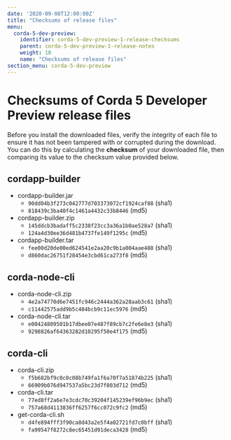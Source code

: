 ```yaml
---
date: '2020-09-08T12:00:00Z'
title: "Checksums of release files"
menu:
  corda-5-dev-preview:
    identifier: corda-5-dev-preview-1-release-checksums
    parent: corda-5-dev-preview-1-release-notes
    weight: 10
    name: "Checksums of release files"
section_menu: corda-5-dev-preview
---
```


# Checksums of Corda 5 Developer Preview release files

Before you install the downloaded files, verify the integrity of each file to ensure it has not been tampered with or corrupted during the download. You can do this by calculating the **checksum** of your downloaded file, then comparing its value to the checksum value provided below.

## cordapp-builder

* cordapp-builder.jar
  * `90dd04b3f273c042777d703373072cf1924caf88` (sha1)
  * `818439c3ba40f4c1461a4432c33b8446` (md5)
* cordapp-builder.zip
  * `145ddcb3badaff5c2338f23cc3a36a1b0ae528a7` (sha1)
  * `124a4d30ee36d481b4737fe149f1295c` (md5)
* cordapp-builder.tar
  * `fee00d20de00ed624541e2aa20c9b1a004aae488` (sha1)
  * `d860dac26751f28454e3cbd61ca273f8` (md5)

## corda-node-cli

* corda-node-cli.zip
  * `4e2a74770d6e7451fc946c2444a362a28aab3c61` (sha1)
  * `c11442575add9b5c484bcb9c11ec5976` (md5)
* corda-node-cli.tar
  * `e00424809501b17dbee07e487f89cb7c2fe6e8e3` (sha1)
  * `9298826af64363282d10295f50e4f175`  (md5)

## corda-cli

* corda-cli.zip
  * `f5b682bf9c0c0c08b749fa1f6a70f7a51874b225` (sha1)
  * `66909b076d947537a5bc23d7f803d712` (md5)
* corda-cli.tar
  * `77ed8ff2a6e7e3cdc70c39204f145239ef96b9ec` (sha1)
  * `757a68d4113836ff6257f6cc072c9fc2` (md5)
* get-corda-cli.sh
  * `d4fe894fff3f90ca8d43a2e5f4a02721fd7c0bff` (sha1)
  * `fa99547f8272c8ec65451d91deca3428` (md5)
